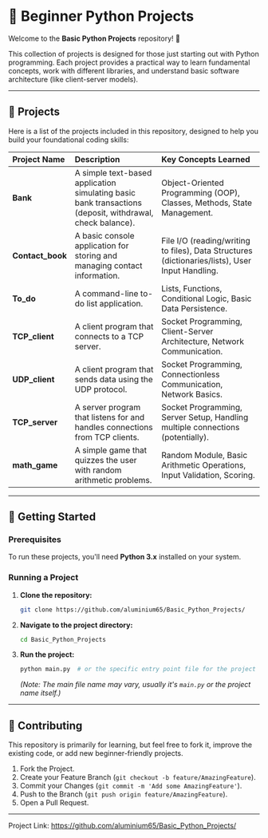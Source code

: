 # 🐍 Beginner Python Projects

Welcome to the **Basic Python Projects** repository! 🎉

This collection of projects is designed for those just starting out with Python programming. Each project provides a practical way to learn fundamental concepts, work with different libraries, and understand basic software architecture (like client-server models).

---

## 🎯 Projects

Here is a list of the projects included in this repository, designed to help you build your foundational coding skills:

| Project Name | Description | Key Concepts Learned |
| :--- | :--- | :--- |
| **Bank** | A simple text-based application simulating basic bank transactions (deposit, withdrawal, check balance). | Object-Oriented Programming (OOP), Classes, Methods, State Management. |
| **Contact\_book** | A basic console application for storing and managing contact information. | File I/O (reading/writing to files), Data Structures (dictionaries/lists), User Input Handling. |
| **To\_do** | A command-line to-do list application. | Lists, Functions, Conditional Logic, Basic Data Persistence. |
| **TCP\_client** | A client program that connects to a TCP server. | Socket Programming, Client-Server Architecture, Network Communication. |
| **UDP\_client** | A client program that sends data using the UDP protocol. | Socket Programming, Connectionless Communication, Network Basics. |
| **TCP\_server** | A server program that listens for and handles connections from TCP clients. | Socket Programming, Server Setup, Handling multiple connections (potentially). |
| **math\_game** | A simple game that quizzes the user with random arithmetic problems. | Random Module, Basic Arithmetic Operations, Input Validation, Scoring. |

---

## 🚀 Getting Started

### Prerequisites

To run these projects, you'll need **Python 3.x** installed on your system.

### Running a Project

1.  **Clone the repository:**
    ```bash
    git clone https://github.com/aluminium65/Basic_Python_Projects/
    ```
2.  **Navigate to the project directory:**
    ```bash
    cd Basic_Python_Projects
    ```
3.  **Run the project:**
    ```bash
    python main.py  # or the specific entry point file for the project
    ```
    *(Note: The main file name may vary, usually it's `main.py` or the project name itself.)*

---

## 🤝 Contributing

This repository is primarily for learning, but feel free to fork it, improve the existing code, or add new beginner-friendly projects.

1.  Fork the Project.
2.  Create your Feature Branch (`git checkout -b feature/AmazingFeature`).
3.  Commit your Changes (`git commit -m 'Add some AmazingFeature'`).
4.  Push to the Branch (`git push origin feature/AmazingFeature`).
5.  Open a Pull Request.

---

Project Link: https://github.com/aluminium65/Basic_Python_Projects/
